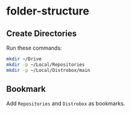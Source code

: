 # folder-structure

## Create Directories

Run these commands:

```bash
mkdir ~/Drive
mkdir -p ~/Local/Repositories
mkdir -p ~/Local/Distrobox/main
```

## Bookmark

Add `Repositories` and `Distrobox` as bookmarks.
